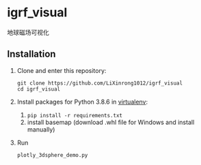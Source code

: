 # igrf_visual
地球磁场可视化

## Installation

1. Clone and enter this repository:
    ```
    git clone https://github.com/LiXinrong1012/igrf_visual
    cd igrf_visual
    ```
2. Install packages for Python 3.8.6 in [virtualenv](https://uoa-eresearch.github.io/eresearch-cookbook/recipe/2014/11/26/python-virtual-env/):
    1. `pip install -r requirements.txt`
    2. install basemap (download .whl file for Windows and install manually)
    
3. Run   
    ```
    plotly_3dsphere_demo.py
    ```   

